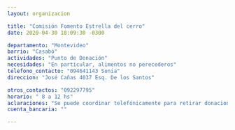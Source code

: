```yaml
---
layout: organizacion

title: "Comisión Fomento Estrella del cerro"
date: 2020-04-30 18:09:30 -0300

departamento: "Montevideo"
barrio: "Casabó"
actividades: "Punto de Donación"
necesidades: "En particular, alimentos no perecederos"
telefono_contacto: "094641143 Sonia"
direccion: "José Cañas 4037 Esq. De los Santos"

otros_contactos: "092297795"
horario: " 8 a 12 hs"
aclaraciones: "Se puede coordinar telefónicamente para retirar donaciones"
cuenta_bancaria: ""

---
```

